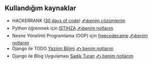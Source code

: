 ## Kullandığım kaynaklar 

* HACKERRANK ([30 days of code](https://www.hackerrank.com/domains/tutorials/30-days-of-code)) [✍️benim çözümlerim](https://github.com/gokhangokcen1/python-ogreniyorum/tree/main/exercises/hackerrank/30-days-of-code)
* Python öğrenmek için [ISTIHZA](https://python-istihza.yazbel.com/index.html) [✍️benim notlarım](https://github.com/gokhangokcen1/python-ogreniyorum/tree/main/istihza)
* Nesne Yönelimli Programlama (OOP) için [freecodecamp](https://www.youtube.com/watch?v=Ej_02ICOIgs) [✍️benim notlarım](https://github.com/gokhangokcen1/python-ogreniyorum/tree/main/freecodecmap-oop)
* Django ile TODO [Yazılım Bilimi](https://youtu.be/QAVoXJtQ9QM?si=9iRix2XhRc3RFyGo)  [✍️ benim notlarım](https://github.com/gokhangokcen1/python-ogreniyorum/tree/main/djangotodoapp)
* Django ile Blog Uygulaması [Sadık Turan](https://www.youtube.com/playlist?list=PLXuv2PShkuHzrqh-_ZYuDcHZcoZfeAnad) [✍️ benim notlarım](https://github.com/gokhangokcen1/python-ogreniyorum/tree/main/MY-SITE)
